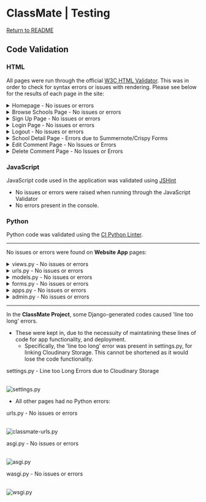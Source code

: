 # ClassMate | Testing 

[Return to README](README.md)

## Code Validation

### HTML 
All pages were run through the official [W3C HTML Validator](https://validator.w3.org/).
This was in order to check for syntax errors or issues with rendering. 
Please see below for the results of each page in the site: 

<details>
<summary>Homepage - No issues or errors</summary>
<br>

![Homepage Validation](docs/images/nu-homepage.png)
</details>
<details>
<summary>Browse Schools Page - No issues or errors</summary>
<br>

![Browse Schools Validation](docs/images/nu-schools.png)
</details>
<details>
<summary>Sign Up Page - No issues or errors</summary>
<br>

![Sign Up Validation](docs/images/nu-signup.png)
</details>
<details>
<summary>Login Page - No issues or errors</summary>
<br>

![Login Validation](docs/images/nu-login.png)
</details>
<details>
<summary>Logout - No issues or errors</summary>
<br>

![Logout Validation](docs/images/nu-logout.png)
</details>
<details>
<summary>School Detail Page - Errors due to Summernote/Crispy Forms</summary>
<br>
Talk about errors here 

![Logout Validation](docs/images/nu-school-detail.png)
</details>
<details>
<summary>Edit Comment Page - No Issues or Errors</summary>
<br>

![Edit Comment Validation](docs/images/nu-edit-comment.png)
</details>
<details>
<summary>Delete Comment Page - No Issues or Errors</summary>
<br>

![Delete Comment Validation](docs/images/nu-delete-comment.png)
</details>

### JavaScript
JavaScript code used in the application was validated using [JSHint](https://jshint.com/)
- No issues or errors were raised when running through the JavaScript Validator
- No errors present in the console. 

### Python
Python code was validated using the [CI Python Linter](https://pep8ci.herokuapp.com/#).

---
No issues or errors were found on **Website App** pages: 

<details>
<summary>views.py - No issues or errors</summary>
<br>

![views](docs/images/views.png)
</details>
<details>
<summary>urls.py - No issues or errors</summary>
<br>

![urls](docs/images/urls.png)
</details>
<details>
<summary>models.py - No issues or errors</summary>
<br>

![models.py](docs/images/urls.png)
</details>
<details>
<summary>forms.py - No issues or errors</summary>
<br>

![forms.py](docs/images/forms.png)
</details>
<details>
<summary>apps.py - No issues or errors</summary>
<br>

![apps.py](docs/images/apps.png)
</details>
<details>
<summary>admin.py - No issues or errors</summary>
<br>

![admin.py](docs/images/admin.png)
</details>

--- 

In the **ClassMate Project**, some Django-generated codes caused 'line too long' errors. 
- These were kept in, due to the necessuity of maintatining these lines of code for app functionality, and deployment. 
    - Specifically, the 'line too long' error was present in settings.py, for linking Cloudinary Storage. This cannot be shortened as it would lose the code functionality. 

<summary>settings.py - Line too Long Errors due to Cloudinary Storage</summary>
<br>

![settings.py]()
</details>


- All other pages had no Python errors: 

<summary>urls.py - No issues or errors</summary>
<br>

![classmate-urls.py]()
</details>
<summary>asgi.py - No issues or errors</summary>
<br>

![asgi.py]()
</details>
<summary>wasgi.py - No issues or errors</summary>
<br>

![wsgi.py]()
</details>